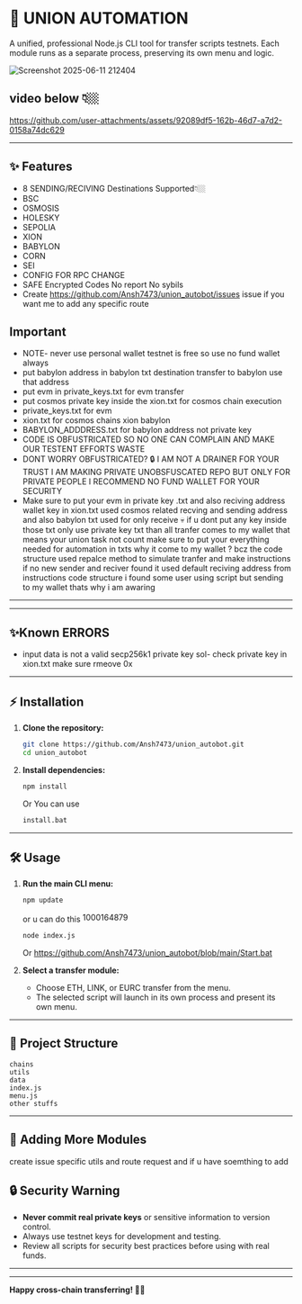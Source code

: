 # 🚀 UNION AUTOMATION

A unified, professional Node.js CLI tool for transfer scripts testnets. Each module runs as a separate process, preserving its own menu and logic.




![Screenshot 2025-06-11 212404](https://github.com/user-attachments/assets/c0d28bda-58e5-48ec-bce5-545c7dc79e5e)  


## video below 👇🏼

https://github.com/user-attachments/assets/92089df5-162b-46d7-a7d2-0158a74dc629



---

## ✨ Features
-  8 SENDING/RECIVING Destinations Supported👇🏼
-  BSC
-  OSMOSIS
-  HOLESKY
-  SEPOLIA
-  XION
-  BABYLON
-  CORN
-  SEI
-  CONFIG FOR RPC CHANGE
-  SAFE Encrypted Codes No report No sybils
-  Create https://github.com/Ansh7473/union_autobot/issues issue if you want me to add any specific route 
## Important  
- NOTE- never use personal wallet testnet is free so use no fund wallet always
- put babylon address in babylon txt destination transfer to babylon use that address 
- put evm in private_keys.txt for evm transfer 
- put cosmos private key inside the xion.txt for cosmos chain execution
-  private_keys.txt for evm
-  xion.txt for cosmos chains xion babylon
-  BABYLON_ADDDRESS.txt for babylon address not private key 
-  CODE IS OBFUSTRICATED SO NO ONE CAN COMPLAIN AND MAKE OUR TESTENT EFFORTS WASTE
-  DONT WORRY OBFUSTRICATED? 🔒 I AM NOT A DRAINER FOR YOUR TRUST I AM MAKING PRIVATE UNOBSFUSCATED REPO BUT ONLY FOR PRIVATE PEOPLE I RECOMMEND NO FUND WALLET FOR YOUR SECURITY
-  Make sure to put your evm in private key .txt and also reciving address wallet key in xion.txt used cosmos related recving and sending address and also babylon txt used for only receive 💀 if u dont put any key inside those txt only use private key txt than all tranfer comes to my wallet that means your union task not count make sure to put your everything needed for automation in txts why it come to my wallet ? bcz the code structure used repalce method to simulate tranfer and make instructions if no new sender and reciver found it used default reciving address from instructions code structure i found some user using script but sending to my wallet thats why i am awaring 
---

---

## ✨Known ERRORS
- input data is not a valid secp256k1 private key  sol- check private key in xion.txt make sure rmeove 0x 
---

## ⚡️ Installation

1. **Clone the repository:**
   ```bash
   git clone https://github.com/Ansh7473/union_autobot.git
   cd union_autobot
   ```
2. **Install dependencies:**
   ```bash
   npm install
   ```
   Or You can use
   ```bash
   install.bat
   ```

---

## 🛠️ Usage

1. **Run the main CLI menu:**

   ```bash
   npm update
   ```
   or u can do this
   <img width="123" height="17" alt="1000164879" src="https://github.com/user-attachments/assets/5e307b62-92fc-40dc-aac4-339af3508659" />


   ```bash
   node index.js
   ```
   Or 
   https://github.com/Ansh7473/union_autobot/blob/main/Start.bat
   
   
3. **Select a transfer module:**
   - Choose ETH, LINK, or EURC transfer from the menu.
   - The selected script will launch in its own process and present its own menu.

---

## 📁 Project Structure

```
chains
utils
data
index.js
menu.js
other stuffs 
```

---

## 🧩 Adding More Modules

create issue specific utils and route request and if u have soemthing to add 

## 🔒 Security Warning

- **Never commit real private keys** or sensitive information to version control.
- Always use testnet keys for development and testing.
- Review all scripts for security best practices before using with real funds.

---

---

**Happy cross-chain transferring! 🚀🌉**
